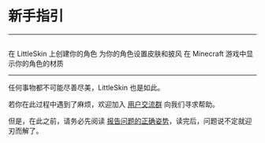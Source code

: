 # 新手指引

---

<p style="margin-bottom: 2em"></p>

<NCard title="创建角色" link="./player" >
在 LittleSkin 上创建你的角色
</NCard>
<NCard title="设定材质" link="./textures" >
为你的角色设置皮肤和披风
</NCard>
<NCard title="配置 Mod" link="./mod" >
在 Minecraft 游戏中显示你的角色的材质
</NCard>

---

任何事物都不可能尽善尽美，LittleSkin 也是如此。

若你在此过程中遇到了麻烦，欢迎加入 [用户交流群](../user-group.md) 向我们寻求帮助。

但是，在此之前，请务必先阅读 [报告问题的正确姿势](../report.md)，读完后，问题说不定就迎刃而解了。